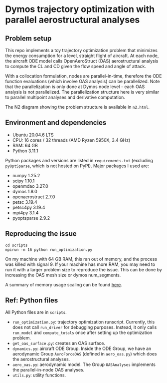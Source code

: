 # Dymos trajectory optimization with parallel aerostructural analyses

## Problem setup
This repo implements a toy trajectory optimization problem that minimizes the energy consumption for a level, straight flight of aircraft.
At each node, the aircraft ODE model calls OpenAeroStruct (OAS) aerostructural analysis to compute the CL and CD given the flow speed and angle of attack.

With a collocation formulation, nodes are parallel-in-time, therefore the ODE function evaluations (which involve OAS analysis) can be parallelized.
Note that the parallelization is only done at Dymos node level - each OAS analysis is not parallelized.
The parallelization structure here is very similar to parallel multipoint analyses and derivative computation.

The N2 diagram showing the problem structure is available in `n2.html`.

## Environment and dependencies
- Ubuntu 20.04.6 LTS
- CPU: 16 cores / 32 threads (AMD Ryzen 5950X, 3.4 GHz)
- RAM: 64 GB
- Python 3.11.1

Python packages and versions are listed in `requirements.txt` (excluding `pyOptSparse`, which is not hosted on PyPI).
Major packages I used are:
- numpy 1.25.2
- scipy 1.10.1
- openmdao 3.27.0
- dymos 1.8.0
- openaerostruct 2.7.0
- petsc 3.19.4
- petsc4py 3.19.4
- mpi4py 3.1.4
- pyoptsparse 2.9.2

## Reproducing the issue
```
cd scripts
mpirun -n 16 python run_optimization.py
```

On my machine with 64 GB RAM, this ran out of memory, and the process was killed with signal 9.
If your machine has more RAM, you may need to run it with a larger problem size to reproduce the issue.
This can be done by increasing the OAS mesh size or dymos num_segments.

A summary of memory usage scaling can be found [here](scaling_study/README.md).

## Ref: Python files
All Python files are in `scripts`.
- `run_optimization.py`: trajectory optimization runscript. Currently, this does not call `run_driver` for debugging purposes. Instead, it only calls `run_model` and `compute_totals` once after setting up the optimization problem. 
- `get_oas_surface.py`: creates an OAS surface.
- `dynamics.py`: aircraft ODE Group. Inside the ODE Group, we have an aerodynamic Group `AeroForceOAS` (defined in `aero_oas.py`) which does the aerostructural analyses.
- `aero_oas.py`: aerodynamic model. The Group `OASAnalyses` implements the parallel-in-node OAS analyses.
- `utils.py`: utility functions.